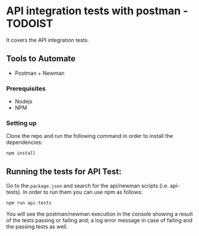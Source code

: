 # API integration tests with postman - TODOIST

It covers the API integration tests.

## Tools to Automate

* Postman + Newman

### Prerequisites

* Nodejs
* NPM

### Setting up

Clone the repo and run the following command in order to install the dependencies:

```
npm install
```

## Running the tests for API Test:

Go to the `package.json` and search for the api/newman scripts (i.e. api-tests). In order to run them you can use npm as follows:

```
npm run api-tests
```

You will see the postman/newman execution in the console showing a result of the tests passing or failing and; a log error message in case of failing and the passing tests as well.
